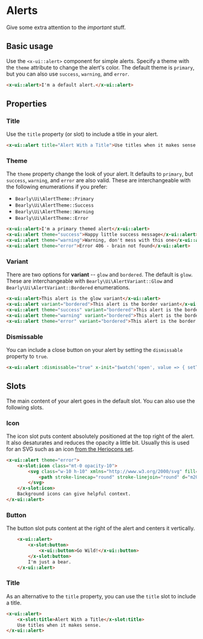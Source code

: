 # Alerts

Give some extra attention to the *important* stuff.

## Basic usage

Use the `<x-ui::alert>` component for simple alerts. Specify a theme with the `theme` attribute
to change the alert's color. The default theme is `primary`, but you can also use `success`,
`warning`, and `error`.

```html +demo title={Basic Alert}
<x-ui::alert>I'm a default alert.</x-ui::alert>
```

## Properties

### Title
Use the `title` property (or slot) to include a title in your alert.

```html +demo title={Alert with Title} previewClasses={space-y-10}
<x-ui::alert title="Alert With a Title">Use titles when it makes sense.</x-ui::alert>
```

### Theme
The `theme` property change the look of your alert. It defaults to `primary`,
but `success`, `warning`, and `error` are also valid. These are interchangeable with
the following enumerations if you prefer:
- `Bearly\Ui\AlertTheme::Primary`
- `Bearly\Ui\AlertTheme::Success`
- `Bearly\Ui\AlertTheme::Warning`
- `Bearly\Ui\AlertTheme::Error`

```html +demo title={Available Themes} previewClasses={space-y-6}
<x-ui::alert>I'm a primary themed alert</x-ui::alert>
<x-ui::alert theme="success">Happy little success message</x-ui::alert>
<x-ui::alert theme="warning">Warning, don't mess with this one</x-ui::alert>
<x-ui::alert theme="error">Error 406 - brain not found</x-ui::alert>
```

### Variant
There are two options for **variant** -- `glow` and `bordered`. The default is `glow`.
These are interchangeable with `Bearly\Ui\AlertVariant::Glow` and `Bearly\Ui\AlertVariant::Bordered` enumerations.

```html +demo title={Available Variants} previewClasses={space-y-6}
<x-ui::alert>This alert is the glow variant</x-ui::alert>
<x-ui::alert variant="bordered">This alert is the border variant</x-ui::alert>
<x-ui::alert theme="success" variant="bordered">This alert is the border variant</x-ui::alert>
<x-ui::alert theme="warning" variant="bordered">This alert is the border variant</x-ui::alert>
<x-ui::alert theme="error" variant="bordered">This alert is the border variant</x-ui::alert>
```

### Dismissable
You can include a close button on your alert by setting the `dismissable` property to `true`.

```html +demo title={Dismissable Alert}
<x-ui::alert :dismissable="true" x-init="$watch('open', value => { setTimeout(() => { open = true }, 750) })">You can dismiss me!</x-ui::alert>
```


## Slots
The main content of your alert goes in the default slot. You can also use the following slots.

### Icon
The icon slot puts content absolutely positioned at the top right of the alert.
It also desaturates and reduces the opacity a little bit. Usually this is used for an SVG such as an icon [from the Heriocons set](https://heroicons.com).

```html +demo title={Alert with Icon}
<x-ui::alert theme="error">
    <x-slot:icon class="mt-0 opacity-10">
        <svg class="w-10 h-10" xmlns="http://www.w3.org/2000/svg" fill="none" viewBox="0 0 24 24" stroke-width="1.5" stroke="currentColor">
            <path stroke-linecap="round" stroke-linejoin="round" d="m20.25 7.5-.625 10.632a2.25 2.25 0 0 1-2.247 2.118H6.622a2.25 2.25 0 0 1-2.247-2.118L3.75 7.5m8.25 3v6.75m0 0-3-3m3 3 3-3M3.375 7.5h17.25c.621 0 1.125-.504 1.125-1.125v-1.5c0-.621-.504-1.125-1.125-1.125H3.375c-.621 0-1.125.504-1.125 1.125v1.5c0 .621.504 1.125 1.125 1.125Z" />
        </svg>
    </x-slot:icon>
    Background icons can give helpful context.
</x-ui::alert>
```


### Button
The button slot puts content at the right of the alert and centers it vertically.
```html +demo
    <x-ui::alert>
        <x-slot:button>
            <x-ui::button>Go Wild!</x-ui::button>
        </x-slot:button>
        I'm just a bear.
    </x-ui::alert>
```
### Title
As an alternative to the `title` property, you can use the `title` slot to include a title.

```html +demo title={Title Slot}
<x-ui::alert>
    <x-slot:title>Alert With a Title</x-slot:title>
    Use titles when it makes sense.
</x-ui::alert>
```
